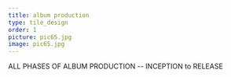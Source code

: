 ```yaml
---
title: album production
type: tile_design
order: 1
picture: pic65.jpg
image: pic65.jpg
---
```

ALL PHASES OF ALBUM PRODUCTION -- INCEPTION to RELEASE
